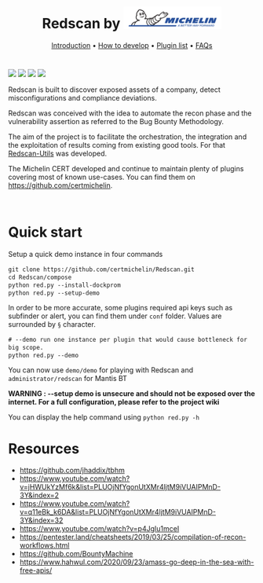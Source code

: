 <h1 align="center">
  Redscan by <a href="https://cert.michelin.com">
    <img src="https://raw.githubusercontent.com/certmichelin/Redscan/main/logo.png" width="200"/>
  </a>
</h1>

<p align="center">
  <a href="https://github.com/certmichelin/Redscan/wiki">Introduction</a> •
  <a href="https://github.com/certmichelin/Redscan/wiki/Developers">How to develop</a> •
  <a href="https://github.com/certmichelin/Redscan/wiki/Plugin-List">Plugin list</a> •
  <a href="https://github.com/certmichelin/Redscan/wiki/Troubleshooting">FAQs</a>
</p>

<h1></h1>

![](https://img.shields.io/github/issues/certmichelin/Redscan.svg)
![](https://img.shields.io/github/forks/certmichelin/Redscan.svg)
![](https://img.shields.io/github/stars/certmichelin/Redscan.svg)
![](https://img.shields.io/github/license/certmichelin/Redscan.svg)

Redscan is built to discover exposed assets of a company, detect misconfigurations and compliance deviations.

Redscan was conceived with the idea to automate the recon phase and the vulnerability assertion as referred to the Bug Bounty Methodology. 

The aim of the project is to facilitate the orchestration, the integration and the exploitation of results coming from existing good tools. For that [Redscan-Utils](https://github.com/certmichelin/Redscan/tree/main/utils/Redscan-Utils) was developed.

The Michelin CERT developed and continue to maintain plenty of plugins covering most of known use-cases. You can find them on https://github.com/certmichelin.

<br/>

# Quick start

Setup a quick demo instance in four commands

```
git clone https://github.com/certmichelin/Redscan.git
cd Redscan/compose
python red.py --install-dockprom
python red.py --setup-demo
```

In order to be more accurate, some plugins required api keys such as subfinder or alert, you can find them under `conf` folder. Values are surrounded by `§` character.

```
# --demo run one instance per plugin that would cause bottleneck for big scope.
python red.py --demo
```

You can now use `demo/demo` for playing with Redscan and `administrator/redscan` for Mantis BT

**WARNING : --setup demo is unsecure and should not be exposed over the internet. For a full configuration, please refer to the project wiki**

You can display the help command using `python red.py -h`


# Resources

- https://github.com/jhaddix/tbhm
- https://www.youtube.com/watch?v=jHWUkYzMf6k&list=PLUOjNfYgonUtXMr4ljtM9iVUAIPMnD-3Y&index=2
- https://www.youtube.com/watch?v=q11eBk_k6DA&list=PLUOjNfYgonUtXMr4ljtM9iVUAIPMnD-3Y&index=32
- https://www.youtube.com/watch?v=p4JgIu1mceI
- https://pentester.land/cheatsheets/2019/03/25/compilation-of-recon-workflows.html
- https://github.com/BountyMachine
- https://www.hahwul.com/2020/09/23/amass-go-deep-in-the-sea-with-free-apis/